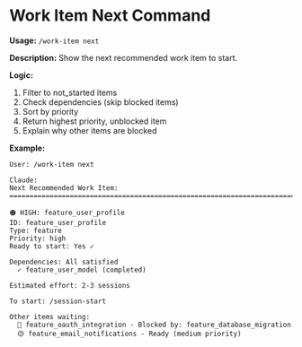 # Work Item Next Command

**Usage:** `/work-item next`

**Description:** Show the next recommended work item to start.

**Logic:**
1. Filter to not_started items
2. Check dependencies (skip blocked items)
3. Sort by priority
4. Return highest priority, unblocked item
5. Explain why other items are blocked

**Example:**

```
User: /work-item next

Claude:
Next Recommended Work Item:
================================================================================

🟠 HIGH: feature_user_profile
ID: feature_user_profile
Type: feature
Priority: high
Ready to start: Yes ✓

Dependencies: All satisfied
  ✓ feature_user_model (completed)

Estimated effort: 2-3 sessions

To start: /session-start

Other items waiting:
  🔴 feature_oauth_integration - Blocked by: feature_database_migration
  🟡 feature_email_notifications - Ready (medium priority)
```

